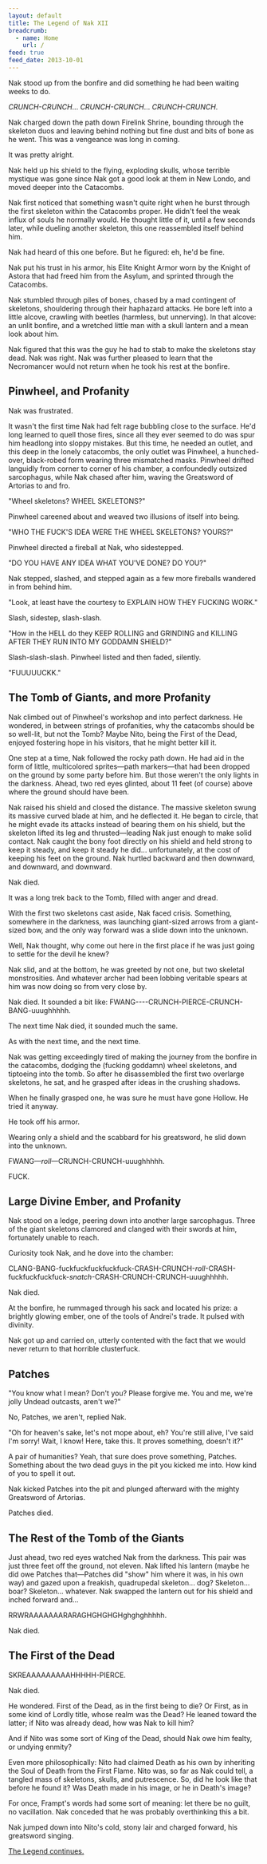 ```yaml
---
layout: default
title: The Legend of Nak XII
breadcrumb:
  - name: Home
    url: /
feed: true
feed_date: 2013-10-01
---
```

Nak stood up from the bonfire and did something he had been waiting weeks to do.

*CRUNCH-CRUNCH*... *CRUNCH-CRUNCH*... *CRUNCH-CRUNCH*.

Nak charged down the path down Firelink Shrine, bounding through the skeleton duos and leaving behind nothing but fine dust and bits of bone as he went.  This was a vengeance was long in coming.

It was pretty alright.

Nak held up his shield to the flying, exploding skulls, whose terrible mystique was gone since Nak got a good look at them in New Londo, and moved deeper into the Catacombs.

Nak first noticed that something wasn't quite right when he burst through the first skeleton within the Catacombs proper.  He didn't feel the weak influx of souls he normally would.  He thought little of it, until a few seconds later, while dueling another skeleton, this one reassembled itself behind him.

Nak had heard of this one before.  But he figured: eh, he'd be fine.

Nak put his trust in his armor, his Elite Knight Armor worn by the Knight of Astora that had freed him from the Asylum, and sprinted through the Catacombs.

Nak stumbled through piles of bones, chased by a mad contingent of skeletons, shouldering through their haphazard attacks.  He bore left into a little alcove, crawling with beetles (harmless, but unnerving).  In that alcove: an unlit bonfire, and a wretched little man with a skull lantern and a mean look about him.

Nak figured that this was the guy he had to stab to make the skeletons stay dead.  Nak was right.  Nak was further pleased to learn that the Necromancer would not return when he took his rest at the bonfire.

## Pinwheel, and Profanity

Nak was frustrated.

It wasn't the first time Nak had felt rage bubbling close to the surface.  He'd long learned to quell those fires, since all they ever seemed to do was spur him headlong into sloppy mistakes.  But this time, he needed an outlet, and this deep in the lonely catacombs, the only outlet was Pinwheel, a hunched-over, black-robed form wearing three mismatched masks.  Pinwheel drifted languidly from corner to corner of his chamber, a confoundedly outsized sarcophagus, while Nak chased after him, waving the Greatsword of Artorias to and fro.

"Wheel skeletons?  WHEEL SKELETONS?"

Pinwheel careened about and weaved two illusions of itself into being.

"WHO THE FUCK'S IDEA WERE THE WHEEL SKELETONS?  YOURS?"

Pinwheel directed a fireball at Nak, who sidestepped.

"DO YOU HAVE ANY IDEA WHAT YOU'VE DONE?  DO YOU?"

Nak stepped, slashed, and stepped again as a few more fireballs wandered in from behind him.

"Look, at least have the courtesy to EXPLAIN HOW THEY FUCKING WORK."

Slash, sidestep, slash-slash.

"How in the HELL do they KEEP ROLLING and GRINDING and KILLING AFTER THEY RUN INTO MY GODDAMN SHIELD?"

Slash-slash-slash.  Pinwheel listed and then faded, silently.

"FUUUUUCKK."

## The Tomb of Giants, and more Profanity

Nak climbed out of Pinwheel's workshop and into perfect darkness.  He wondered, in between strings of profanities, why the catacombs should be so well-lit, but not the Tomb?  Maybe Nito, being the First of the Dead, enjoyed fostering hope in his visitors, that he might better kill it.

One step at a time, Nak followed the rocky path down.  He had aid in the form of little, multicolored sprites—path markers—that had been dropped on the ground by some party before him.  But those weren't the only lights in the darkness.  Ahead, two red eyes glinted, about 11 feet (of course) above where the ground should have been.

Nak raised his shield and closed the distance.  The massive skeleton swung its massive curved blade at him, and he deflected it.  He began to circle, that he might evade its attacks instead of bearing them on his shield, but the skeleton lifted its leg and thrusted—leading Nak just enough to make solid contact.  Nak caught the bony foot directly on his shield and held strong to keep it steady, and keep it steady he did... unfortunately, at the cost of keeping his feet on the ground. Nak hurtled backward and then downward, and downward, and downward.

Nak died.

It was a long trek back to the Tomb, filled with anger and dread.

With the first two skeletons cast aside, Nak faced crisis.  Something, somewhere in the darkness, was launching giant-sized arrows from a giant-sized bow, and the only way forward was a slide down into the unknown.

Well, Nak thought, why come out here in the first place if he was just going to settle for the devil he knew?

Nak slid, and at the bottom, he was greeted by not one, but two skeletal monstrosities.  And whatever archer had been lobbing veritable spears at him was now doing so from very close by.

Nak died.  It sounded a bit like: FWANG----CRUNCH-PIERCE-CRUNCH-BANG-uuughhhhh.

The next time Nak died, it sounded much the same.

As with the next time, and the next time.

Nak was getting exceedingly tired of making the journey from the bonfire in the catacombs, dodging the (fucking goddamn) wheel skeletons, and tiptoeing into the tomb.  So after he disassembled the first two overlarge skeletons, he sat, and he grasped after ideas in the crushing shadows.

When he finally grasped one, he was sure he must have gone Hollow.  He tried it anyway.

He took off his armor.

Wearing only a shield and the scabbard for his greatsword, he slid down into the unknown.

FWANG—*roll*—CRUNCH-CRUNCH-uuughhhhh.

FUCK.

## Large Divine Ember, and Profanity

Nak stood on a ledge, peering down into another large sarcophagus.  Three of the giant skeletons clamored and clanged with their swords at him, fortunately unable to reach.

Curiosity took Nak, and he dove into the chamber:

CLANG-BANG-fuckfuckfuckfuckfuck-CRASH-CRUNCH-*roll*-CRASH-fuckfuckfuckfuck-*snatch*-CRASH-CRUNCH-CRUNCH-uuughhhhh.

Nak died.

At the bonfire, he rummaged through his sack and located his prize: a brightly glowing ember, one of the tools of Andrei's trade.  It pulsed with divinity.

Nak got up and carried on, utterly contented with the fact that we would never return to that horrible clusterfuck.

## Patches

"You know what I mean?  Don't you?  Please forgive me.  You and me, we're jolly Undead outcasts, aren't we?"

No, Patches, we aren't, replied Nak.

"Oh for heaven's sake, let's not mope about, eh?  You're still alive, I've said I'm sorry!  Wait, I know! Here, take this. It proves something, doesn't it?"

A pair of humanities?  Yeah, that sure does prove something, Patches.  Something about the two dead guys in the pit you kicked me into.  How kind of you to spell it out.

Nak kicked Patches into the pit and plunged afterward with the mighty Greatsword of Artorias.

Patches died.

## The Rest of the Tomb of the Giants

Just ahead, two red eyes watched Nak from the darkness.  This pair was just three feet off the ground, not eleven.  Nak lifted his lantern (maybe he did owe Patches that—Patches did "show" him where it was, in his own way) and gazed upon a freakish, quadrupedal skeleton... dog?  Skeleton... boar?  Skeleton... whatever.  Nak swapped the lantern out for his shield and inched forward and...

RRWRAAAAAAARARAGHGHGHGHghghghhhhh.

Nak died.

## The First of the Dead

SKREAAAAAAAAAHHHHH-PIERCE.

Nak died.

He wondered.  First of the Dead, as in the first being to die?  Or First, as in some kind of Lordly title, whose realm was the Dead?  He leaned toward the latter; if Nito was already dead, how was Nak to kill him?

And if Nito was some sort of King of the Dead, should Nak owe him fealty, or undying enmity?

Even more philosophically: Nito had claimed Death as his own by inheriting the Soul of Death from the First Flame.  Nito was, so far as Nak could tell, a tangled mass of skeletons, skulls, and putrescence.  So, did he look like that before he found it?  Was Death made in his image, or he in Death's image? 

For once, Frampt's words had some sort of meaning: let there be no guilt, no vacillation.  Nak conceded that he was probably overthinking this a bit.

Nak jumped down into Nito's cold, stony lair and charged forward, his greatsword singing.

[The Legend continues.](nak-13.html)
